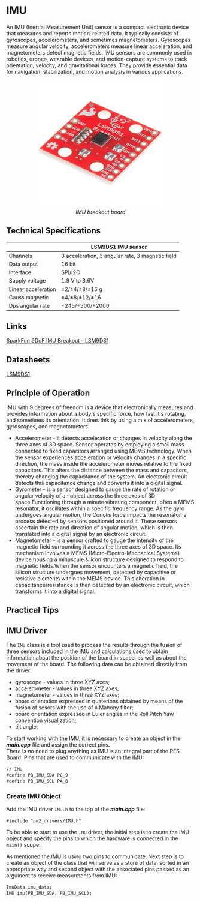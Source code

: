 <!-- link list, last updated 15.01.2023 -->
[0]: https://www.sparkfun.com/products/retired/13284
[1]: https://compsci290-s2016.github.io/CoursePage/Materials/EulerAnglesViz/

# IMU

An IMU (Inertial Measurement Unit) sensor is a compact electronic device that measures and reports motion-related data. It typically consists of gyroscopes, accelerometers, and sometimes magnetometers. Gyroscopes measure angular velocity, accelerometers measure linear acceleration, and magnetometers detect magnetic fields. IMU sensors are commonly used in robotics, drones, wearable devices, and motion-capture systems to track orientation, velocity, and gravitational forces. They provide essential data for navigation, stabilization, and motion analysis in various applications.

<p align="center">
    <img src="../images/imu.png" alt="IMU sensor" width="340"/> </br>
    <i>IMU breakout board</i>
</p>

## Technical Specifications

| | LSM9DS1 IMU sensor|
|-|-|
|Channels           | 3 acceleration, 3 angular rate, 3 magnetic field|
|Data output        | 16 bit                                          |
|Interface          | SPI/I2C                                         |
|Supply voltage     | 1.9 V to 3.6V                                   |
|Linear acceleration| ±2/±4/±8/±16 g                                  |
|Gauss magnetic     | ±4/±8/±12/±16                                   | 
|Dps angular rate   | ±245/±500/±2000                                 |

## Links

[SparkFun 9DoF IMU Breakout - LSM9DS1][0] <br>

## Datasheets 

[LSM9DS1](../datasheets/lsm9ds1.pdf)

## Principle of Operation
IMU with 9 degrees of freedom is a device that electronically measures and provides information about a body's specific force, how fast it's rotating, and sometimes its orientation. It does this by using a mix of accelerometers, gyroscopes, and magnetometers.
- Accelerometer - it detects acceleration or changes in velocity along the three axes of 3D space. Sensor operates by employing a small mass connected to fixed capacitors arranged using MEMS technology. When the sensor experiences acceleration or velocity changes in a specific direction, the mass inside the accelerometer moves relative to the fixed capacitors. This alters the distance between the mass and capacitors, thereby changing the capacitance of the system. An electronic circuit detects this capacitance change and converts it into a digital signal. </br>
- Gyrometer - is a sensor designed to gauge the rate of rotation or angular velocity of an object across the three axes of 3D space.Functioning through a minute vibrating component, often a MEMS resonator, it oscillates within a specific frequency range. As the gyro undergoes angular motion, the Coriolis force impacts the resonator, a process detected by sensors positioned around it. These sensors ascertain the rate and direction of angular motion, which is then translated into a digital signal by an electronic circuit. </br>
- Magnetometer - is a sensor crafted to gauge the intensity of the magnetic field surrounding it across the three axes of 3D space. Its mechanism involves a MEMS (Micro-Electro-Mechanical Systems) device housing a minuscule silicon structure designed to respond to magnetic fields.When the sensor encounters a magnetic field, the silicon structure undergoes movement, detected by capacitive or resistive elements within the MEMS device. This alteration in capacitance/resistance is then detected by an electronic circuit, which transforms it into a digital signal. </br>

## Practical Tips


## IMU Driver
The ``IMU`` class is a tool used to process the results through the fusion of three sensors included in the IMU and calculations used to obtain information about the position of the board in space, as well as about the movement of the board.
The following data can be obtained directly from the driver:
- gyroscope - values in three XYZ axes;
- accelerometer - values in three XYZ axes;
- magnetometer - values in three XYZ axes;
- board orientation expressed in quaterions obtained by means of the fusion of sesors with the use of a Mahony filter;
- board orientation expressed in Euler angles in the Roll Pitch Yaw convention [visualization][1];
- tilt angle;

To start working with the IMU, it is necessary to create an object in the ***main.cpp*** file and assign the correct pins. </br>
There is no need to plug anything as IMU is an integral part of the PES Board. Pins that are used to communicate with the IMU:
```
// IMU
#define PB_IMU_SDA PC_9
#define PB_IMU_SCL PA_8
```

### Create IMU Object

Add the IMU driver ``IMU.h`` to the top of the ***main.cpp*** file:

```
#include "pm2_drivers/IMU.h"
```

To be able to start to use the ``IMU`` driver, the initial step is to create the IMU object and specify the pins to which the hardware is connected in the ``main()`` scope.

As mentioned the IMU is using two pins to communicate. Next step is to create an object of the class that will serve as a store of data, sorted in an appropriate way and second object with the associated pins passed as an argument to receive measurments from IMU:

```
ImuData imu_data;
IMU imu(PB_IMU_SDA, PB_IMU_SCL); 
```

